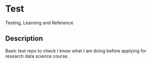 # Test
Testing, Learning and Reference

## Description

Basic test repo to check I know what I am doing before applying for research data science course.

